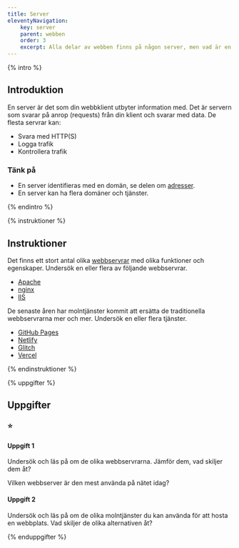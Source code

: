 ```yaml
---
title: Server
eleventyNavigation:
    key: server
    parent: webben
    order: 3
    excerpt: Alla delar av webben finns på någon server, men vad är en server?
---
```


{% intro %}

## Introduktion

En server är det som din webbklient utbyter information med. Det är servern som svarar på anrop
(requests) från din klient och svarar med data.
De flesta servrar kan:

-   Svara med HTTP(S)
-   Logga trafik
-   Kontrollera trafik

### Tänk på

-   En server identifieras med en domän, se delen om [adresser](adresser.html).
-  En server kan ha flera domäner och tjänster.


{% endintro %}

{% instruktioner %}

## Instruktioner

Det finns ett stort antal olika [webbservrar](https://en.wikipedia.org/wiki/Web_server) med olika funktioner och egenskaper.
Undersök en eller flera av följande webbservrar.

-   [Apache](https://www.apache.org/)
-   [nginx](https://nginx.org/)
-   [IIS](https://www.iis.net/)

De senaste åren har molntjänster kommit att ersätta de traditionella webbservrarna mer och mer.
Undersök en eller flera tjänster.

-   [GitHub Pages](https://pages.github.com/)
-   [Netlify](https://www.netlify.com/)
- [Glitch](https://glitch.com/)
- [Vercel](https://vercel.com/)


{% endinstruktioner %}

{% uppgifter %}

## Uppgifter

### ⭐

#### Uppgift 1

Undersök och läs på om de olika webbservrarna. Jämför dem, vad skiljer dem åt?

Vilken webbserver är den mest använda på nätet idag?

#### Uppgift 2

Undersök och läs på om de olika molntjänster du kan använda för att hosta en webbplats.
Vad skiljer de olika alternativen åt?

{% enduppgifter %}
